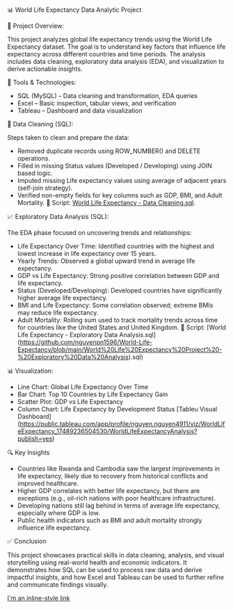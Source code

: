 📊 World Life Expectancy Data Analytic Project


📁 Project Overview:

This project analyzes global life expectancy trends using the World Life Expectancy dataset. The goal is to understand key factors that influence life expectancy across different countries and time periods. The analysis includes data cleaning, exploratory data analysis (EDA), and visualization to derive actionable insights.


🧰 Tools & Technologies:

- SQL (MySQL) – Data cleaning and transformation, EDA queries
- Excel – Basic inspection, tabular views, and verification
- Tableau – Dashboard and data visualization


🔎 Data Cleaning (SQL):

Steps taken to clean and prepare the data:
- Removed duplicate records using ROW_NUMBER() and DELETE operations.
- Filled in missing Status values (Developed / Developing) using JOIN based logic.
- Imputed missing Life expectancy values using average of adjacent years (self-join strategy).
- Verified non-empty fields for key columns such as GDP, BMI, and Adult Mortality.
📄 Script: [World Life Expectancy - Data Cleaning.sql]([https://pages.github.com/](https://github.com/nguyenpn1596/World-Life-Expectancy/blob/main/World%20Life%20Expectancy%20Project%20-%20Data%20Cleaning.sql)).


📈 Exploratory Data Analysis (SQL):

The EDA phase focused on uncovering trends and relationships:
- Life Expectancy Over Time: Identified countries with the highest and lowest increase in life expectancy over 15 years.
- Yearly Trends: Observed a global upward trend in average life expectancy.
- GDP vs Life Expectancy: Strong positive correlation between GDP and life expectancy.
- Status (Developed/Developing): Developed countries have significantly higher average life expectancy.
- BMI and Life Expectancy: Some correlation observed; extreme BMIs may reduce life expectancy.
- Adult Mortality: Rolling sum used to track mortality trends across time for countries like the United States and United Kingdom.
📄 Script: [World Life Expectancy - Exploratory Data Analysis.sql] (https://github.com/nguyenpn1596/World-Life-Expectancy/blob/main/World%20Life%20Expectancy%20Project%20-%20Exploratory%20Data%20Analysis).sql)


📊 Visualization:

- Line Chart: Global Life Expectancy Over Time
- Bar Chart: Top 10 Countries by Life Expectancy Gain
- Scatter Plot: GDP vs Life Expectancy
- Column Chart: Life Expectancy by Development Status
[Tableu Visual Dashboard] (https://public.tableau.com/app/profile/nguyen.nguyen4911/viz/WorldLifeExpectancy_17489236504530/WorldLifeExpectancyAnalysis?publish=yes)

🔍 Key Insights

- Countries like Rwanda and Cambodia saw the largest improvements in life expectancy, likely due to recovery from historical conflicts and improved healthcare.
- Higher GDP correlates with better life expectancy, but there are exceptions (e.g., oil-rich nations with poor healthcare infrastructure).
- Developing nations still lag behind in terms of average life expectancy, especially where GDP is low.
- Public health indicators such as BMI and adult mortality strongly influence life expectancy.

✅ Conclusion

This project showcases practical skills in data cleaning, analysis, and visual storytelling using real-world health and economic indicators. It demonstrates how SQL can be used to process raw data and derive impactful insights, and how Excel and Tableau can be used to further refine and communicate findings visually.

[I'm an inline-style link](https://www.google.com)

